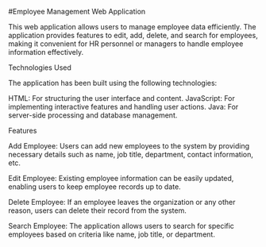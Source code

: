 #Employee Management Web Application

This web application allows users to manage employee data efficiently. The application provides features to edit, add, delete, and search for employees, making it convenient for HR personnel or managers to handle employee information effectively.

Technologies Used


The application has been built using the following technologies:

HTML: For structuring the user interface and content.
JavaScript: For implementing interactive features and handling user actions.
Java: For server-side processing and database management.

Features

Add Employee: Users can add new employees to the system by providing necessary details such as name, job title, department, contact information, etc.

Edit Employee: Existing employee information can be easily updated, enabling users to keep employee records up to date.

Delete Employee: If an employee leaves the organization or any other reason, users can delete their record from the system.

Search Employee: The application allows users to search for specific employees based on criteria like name, job title, or department.
